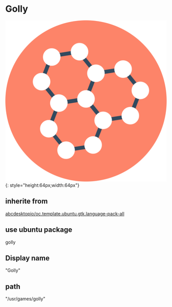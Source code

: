 # Golly
![golly.svg](/applications/icons/golly.svg){: style="height:64px;width:64px"}
## inherite from
[abcdesktopio/oc.template.ubuntu.gtk.language-pack-all](abcdesktopio/oc.template.ubuntu.gtk.language-pack-all.md)
## use ubuntu package
golly
## Display name
"Golly"
## path
"/usr/games/golly"
